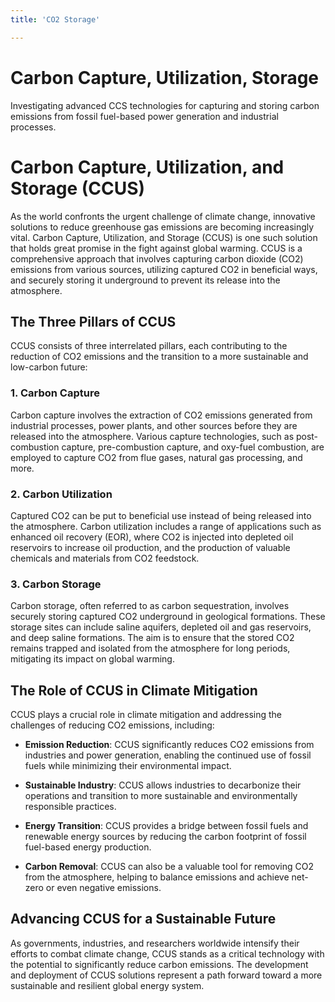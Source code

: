 ```yaml
---
title: 'CO2 Storage'

---
```


# Carbon Capture, Utilization, Storage

Investigating advanced CCS technologies for capturing and storing carbon emissions from fossil fuel-based power generation and industrial processes.

# Carbon Capture, Utilization, and Storage (CCUS)

As the world confronts the urgent challenge of climate change, innovative solutions to reduce greenhouse gas emissions are becoming increasingly vital. Carbon Capture, Utilization, and Storage (CCUS) is one such solution that holds great promise in the fight against global warming. CCUS is a comprehensive approach that involves capturing carbon dioxide (CO2) emissions from various sources, utilizing captured CO2 in beneficial ways, and securely storing it underground to prevent its release into the atmosphere.

## The Three Pillars of CCUS

CCUS consists of three interrelated pillars, each contributing to the reduction of CO2 emissions and the transition to a more sustainable and low-carbon future:

### 1. Carbon Capture

Carbon capture involves the extraction of CO2 emissions generated from industrial processes, power plants, and other sources before they are released into the atmosphere. Various capture technologies, such as post-combustion capture, pre-combustion capture, and oxy-fuel combustion, are employed to capture CO2 from flue gases, natural gas processing, and more.

### 2. Carbon Utilization

Captured CO2 can be put to beneficial use instead of being released into the atmosphere. Carbon utilization includes a range of applications such as enhanced oil recovery (EOR), where CO2 is injected into depleted oil reservoirs to increase oil production, and the production of valuable chemicals and materials from CO2 feedstock.

### 3. Carbon Storage

Carbon storage, often referred to as carbon sequestration, involves securely storing captured CO2 underground in geological formations. These storage sites can include saline aquifers, depleted oil and gas reservoirs, and deep saline formations. The aim is to ensure that the stored CO2 remains trapped and isolated from the atmosphere for long periods, mitigating its impact on global warming.

## The Role of CCUS in Climate Mitigation

CCUS plays a crucial role in climate mitigation and addressing the challenges of reducing CO2 emissions, including:

- **Emission Reduction**: CCUS significantly reduces CO2 emissions from industries and power generation, enabling the continued use of fossil fuels while minimizing their environmental impact.

- **Sustainable Industry**: CCUS allows industries to decarbonize their operations and transition to more sustainable and environmentally responsible practices.

- **Energy Transition**: CCUS provides a bridge between fossil fuels and renewable energy sources by reducing the carbon footprint of fossil fuel-based energy production.

- **Carbon Removal**: CCUS can also be a valuable tool for removing CO2 from the atmosphere, helping to balance emissions and achieve net-zero or even negative emissions.

## Advancing CCUS for a Sustainable Future

As governments, industries, and researchers worldwide intensify their efforts to combat climate change, CCUS stands as a critical technology with the potential to significantly reduce carbon emissions. The development and deployment of CCUS solutions represent a path forward toward a more sustainable and resilient global energy system.
